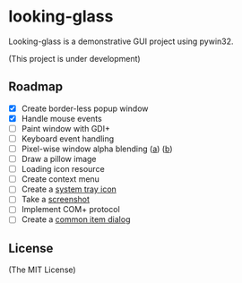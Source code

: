 # looking-glass

Looking-glass is a demonstrative GUI project using pywin32.

(This project is under development)

## Roadmap

- [x] Create border-less popup window
- [x] Handle mouse events
- [ ] Paint window with GDI+
- [ ] Keyboard event handling
- [ ] Pixel-wise window alpha blending ([a][4]) ([b][5])
- [ ] Draw a pillow image
- [ ] Loading icon resource
- [ ] Create context menu
- [ ] Create a [system tray icon][1]
- [ ] Take a [screenshot][3]
- [ ] Implement COM+ protocol
- [ ] Create a [common item dialog][2]

## License

(The MIT License)

[1]: https://msdn.microsoft.com/en-us/library/windows/desktop/ee330740(v=vs.85).aspx
[2]: https://msdn.microsoft.com/en-us/library/windows/desktop/bb776913(v=vs.85).aspx
[3]: https://msdn.microsoft.com/en-us/library/windows/desktop/dd183370(v=vs.85).aspx
[4]: https://msdn.microsoft.com/en-us/library/windows/desktop/ms633540(v=vs.85).aspx
[5]: https://msdn.microsoft.com/en-us/library/windows/desktop/ms633556(v=vs.85).aspx
